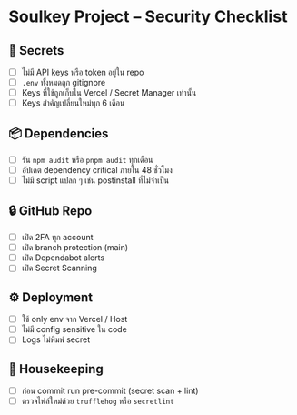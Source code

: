 # Soulkey Project – Security Checklist

## 🔑 Secrets
- [ ] ไม่มี API keys หรือ token อยู่ใน repo
- [ ] `.env` ทั้งหมดถูก gitignore
- [ ] Keys ที่ใช้ถูกเก็บใน Vercel / Secret Manager เท่านั้น
- [ ] Keys สำคัญเปลี่ยนใหม่ทุก 6 เดือน

## 📦 Dependencies
- [ ] รัน `npm audit` หรือ `pnpm audit` ทุกเดือน
- [ ] อัปเดต dependency critical ภายใน 48 ชั่วโมง
- [ ] ไม่มี script แปลก ๆ เช่น postinstall ที่ไม่จำเป็น

## 🔒 GitHub Repo
- [ ] เปิด 2FA ทุก account
- [ ] เปิด branch protection (main)
- [ ] เปิด Dependabot alerts
- [ ] เปิด Secret Scanning

## ⚙️ Deployment
- [ ] ใช้ only env จาก Vercel / Host
- [ ] ไม่มี config sensitive ใน code
- [ ] Logs ไม่พิมพ์ secret

## 🧹 Housekeeping
- [ ] ก่อน commit run pre-commit (secret scan + lint)
- [ ] ตรวจไฟล์ใหม่ด้วย `trufflehog` หรือ `secretlint`

